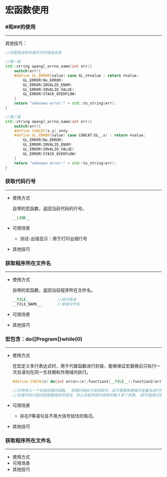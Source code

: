 # 宏函数使用

### #和##的使用

---

其他技巧：

```c++
//匹配错误枚举值并打印错误信息

//第一版
std::string opengl_errno_name(int err){
    switch(err){
   	#define GL_ERROR(value) case GL_##value : return #value;
    	GL_ERROR(No_ERROR)
        GL_ERROR(INVALID_ENUM)
        GL_ERROR(INVALID_VALUE)
        GL_ERROR(STACK_OVERFLOW)
    }
    return "unknown error:" + std::to_string(err);
}

//第二版
std::string opengl_errno_name(int err){
    switch(err){
    #define CONCAT(x,y) x##y
   	#define GL_ERROR(value) case CONCAT(GL_,x) : return #value;
    	GL_ERROR(No_ERROR)
        GL_ERROR(INVALID_ENUM)
        GL_ERROR(INVALID_VALUE)
        GL_ERROR(STACK_OVERFLOW)
    }
    return "unknown error:" + std::to_string(err);
}
```



### 获取代码行号

---

* 使用方式

    自带的宏函数，返回当前代码的行号。

    ```c++
    __LINE__
    ```

    

* 可用场景

    * 测试-出错显示：用于打印出错行号

* 其他技巧

### 获取程序所在文件名

---

* 使用方式

    自带的宏函数，返回当前程序所在文件名。

    ```c++
    __FILE__     		//绝对路径
    __FILE_NAME__ 		//单独文件名
    ```

* 可用场景

* 其他技巧

### 宏包含：do{[Program]}while(0)

---

* 使用方式

    在宏定义多行表达式时，用于代替函数进行封装，能够保证宏替换后只执行一次且语句在同一生存期和作用域内执行。

    ```c++
    #define CHECK(x) do{int error=(x);function1(__FILE__);function2(error);}while(0)
    
    //示例传入一个有返回值的函数。 调用时候执行该段即可，且不需要再建临时变量去进行打印
    //在展开执行段内把函数用括号括住，防止在程序段内调用时输入多个参数。（即可能被识别为逗号表达式）
    ```

* 可用场景

    * 存在if等语句且不用大括号括住的情况。

* 其他技巧



### 获取程序所在文件名

---

* 使用方式
* 可用场景
* 其他技巧
